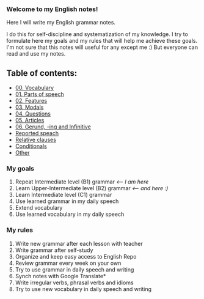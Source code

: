 ### Welcome to my English notes!

Here I will write my English grammar notes.

<p>
I do this for self-discipline and systematization of my knowledge.
I try to formulate here my goals and my rules that will help me achieve these goals.
I'm not sure that this notes will useful for any except me :)
But everyone can read and use my notes.
</p>

## Table of contents:
 - [00. Vocabulary](00-vocabulary/)
 - [01. Parts of speech](01-part-of-speech/)
 - [02. Features](02-features/)
 - [03. Modals](03-models/)
 - [04. Questions](04-questions/)
 - [05. Articles](05-articles/)
 - [06. Gerund, -ing and Infinitive](06-gerund-ing-infinitive/)
 - [Reported speach](reported-speach/)
 - [Relative clauses](relative-clauses/)
 - [Conditionals](conditionals/)
 - [Other](other/)


### My goals
1. Repeat Intermediate level (B1) grammar _<-- I am here_
2. Learn Upper-Intermediate level (B2) grammar _<-- and here :)_
3. Learn Intermediate level (C1) grammar
4. Use learned grammar in my daily speech
5. Extend vocabulary 
6. Use learned vocabulary in my daily speech

### My rules
1. Write new grammar after each lesson with teacher
2. Write grammar after self-study
3. Organize and keep easy access to English Repo
4. Review grammar every week on your own
5. Try to use grammar in daily speech and writing
6. Synch notes with Google Translate*
7. Write irregular verbs, phrasal verbs and idioms
8. Try to use new vocabulary in daily speech and writing